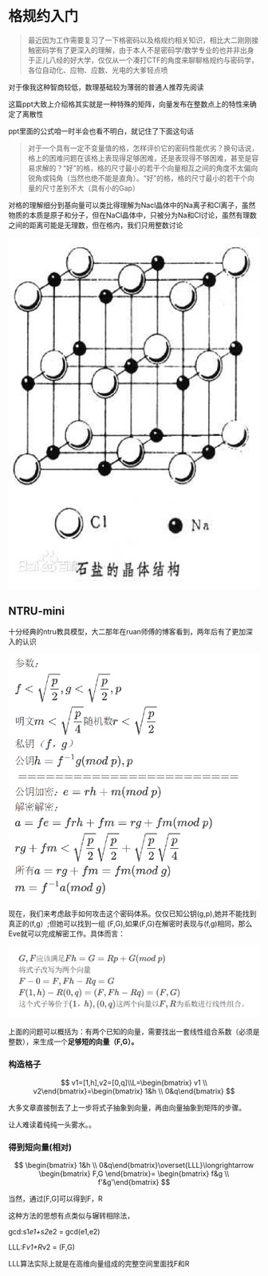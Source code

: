 # 格规约入门

> 最近因为工作需要复习了一下格密码以及格规约相关知识，相比大二刚刚接触密码学有了更深入的理解，由于本人不是密码学/数学专业的也并非出身于正儿八经的好大学，仅仅从一个凑打CTF的角度来聊聊格规约与密码学，各位自动化、应物、应数、光电的大爹轻点喷
> 

对于像我这种智商较低，数理基础较为薄弱的普通人推荐先阅读

[](https://github.com/7feilee/crypto_books/blob/master/xidian/格公钥密码的现状.ppt)

这篇ppt大致上介绍格其实就是一种特殊的矩阵，向量发布在整数点上的特性来确定了离散性

ppt里面的公式咱一时半会也看不明白，就记住了下面这句话

> 对于一个具有一定不变量值的格，怎样评价它的密码性能优劣？换句话说，格上的困难问题在该格上表现得足够困难，还是表现得不够困难，甚至是容易求解的？“好”的格，格的尺寸最小的若干个向量相互之间的角度不太偏向锐角或钝角（当然也绝不能是直角）。“好”的格，格的尺寸最小的若干个向量的尺寸差别不大（具有小的Gap）
> 

对格的理解细分到基向量可以类比得理解为Nacl晶体中的Na离子和Cl离子，虽然物质的本质是原子和分子，但在NaCl晶体中，只被分为Na和Cl讨论，虽然有理数之间的距离可能是无理数，但在格内，我们只用整数讨论

![Untitled](%E6%A0%BC%E8%A7%84%E7%BA%A6%E5%85%A5%E9%97%A8/Untitled.png)

## NTRU-mini

十分经典的ntru教具模型，大二那年在ruan师傅的博客看到，两年后有了更加深入的认识

![Untitled](%E6%A0%BC%E8%A7%84%E7%BA%A6%E5%85%A5%E9%97%A8/Untitled%201.png)

现在，我们来考虑敌手如何攻击这个密码体系。仅仅已知公钥(g,p),她并不能找到真正的(f,g）;但她可以找到一组
(F,G),如果(F,G)在解密时表现与(f,g)相同，那么Eve就可以完成解密工作。具体而言：

![Untitled](%E6%A0%BC%E8%A7%84%E7%BA%A6%E5%85%A5%E9%97%A8/Untitled%202.png)

上面的问题可以概括为：有两个已知的向量，需要找出一套线性组合系数（必须是整数），来生成一个**足够短的向量（F,G）。**

### 构造格子

$$
v1=[1,h],v2=[0,q]\\L=\begin{bmatrix}  v1 \\  v2\end{bmatrix}=\begin{bmatrix}  1&h \\  0&q\end{bmatrix}
$$

大多文章直接刨去了上一步将式子抽象到向量，再由向量抽象到矩阵的步骤。

让人难读着纯纯一头雾水。。

### 得到短向量(相对)

$$
\begin{bmatrix}  1&h \\  0&q\end{bmatrix}\overset{LLL}\longrightarrow \begin{bmatrix}  F,G \end{bmatrix}= \begin{bmatrix}  f&g \\  f'&g'\end{bmatrix}
$$

当然，通过[F,G]可以得到F，R

这种方法的思想有点类似与辗转相除法，

gcd:s1*e1+s2*e2 = gcd(e1,e2)

LLL:F*v1+R*v2 = (F,G)

LLL算法实际上就是在高维向量组成的完整空间里面找F和R